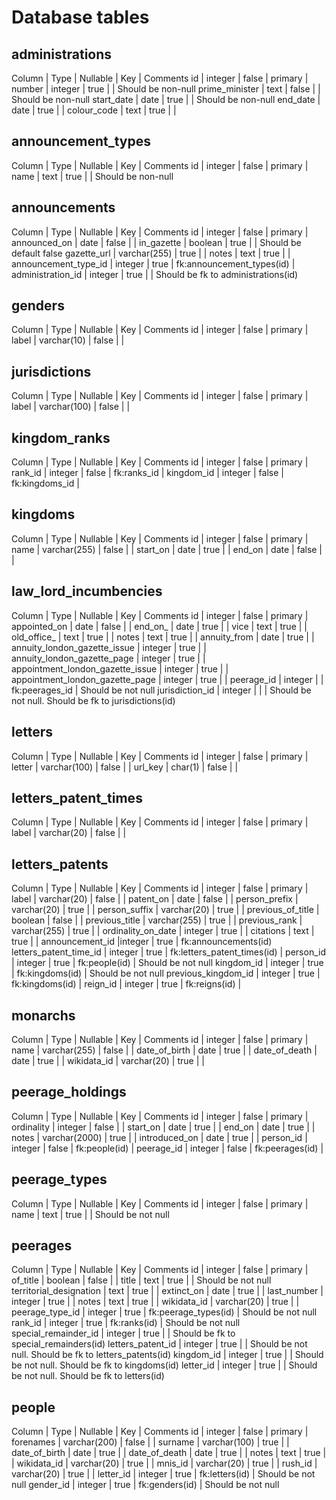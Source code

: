 # Database tables

## administrations

Column | Type | Nullable | Key | Comments
id | integer | false | primary | 
number | integer | true | | Should be non-null
prime_minister | text | false | | Should be non-null
start_date | date | true | |  Should be non-null
end_date | date | true | |
colour_code | text | true | |

## announcement_types

Column | Type | Nullable | Key | Comments
id | integer | false | primary |
name | text | true | |  Should be non-null

## announcements

Column | Type | Nullable | Key | Comments
id | integer | false | primary |
announced_on | date | false | |
in_gazette | boolean | true | | Should be default false
gazette_url | varchar(255) | true | |
notes | text | true | |
announcement_type_id | integer | true | fk:announcement_types(id) |
administration_id | integer | true | | Should be fk to administrations(id)

## genders

Column | Type | Nullable | Key | Comments
id | integer | false | primary |
label | varchar(10) | false | |

## jurisdictions

Column | Type | Nullable | Key | Comments
id | integer | false | primary |
label | varchar(100) | false | |

## kingdom_ranks

Column | Type | Nullable | Key | Comments
id | integer | false | primary |
rank_id | integer | false | fk:ranks_id |
kingdom_id | integer | false | fk:kingdoms_id |

## kingdoms

Column | Type | Nullable | Key | Comments
id | integer | false | primary |
name | varchar(255) | false | | 
start_on | date | true | | 
end_on   | date | false | |

## law_lord_incumbencies

Column | Type | Nullable | Key | Comments
id | integer | false | primary |
appointed_on | date | false | |
end_on_ | date | true | |
vice | text | true | |
old_office_ | text | true | |
notes | text | true | |
annuity_from | date | true | |
annuity_london_gazette_issue | integer | true | |
annuity_london_gazette_page | integer | true | |
appointment_london_gazette_issue | integer | true | |
appointment_london_gazette_page | integer | true | |
peerage_id | integer | | fk:peerages_id | Should be not null
jurisdiction_id | integer | |  | Should be not null. Should be fk to jurisdictions(id)

## letters

Column | Type | Nullable | Key | Comments
id | integer | false | primary |
letter | varchar(100) | false | |
url_key | char(1) | false | |

## letters_patent_times

Column | Type | Nullable | Key | Comments
id | integer | false | primary |
label | varchar(20) | false | |

## letters_patents

Column | Type | Nullable | Key | Comments
id | integer | false | primary |
label | varchar(20) | false | |
patent_on | date | false | |
person_prefix | varchar(20) | true | | 
person_suffix | varchar(20) | true | | 
previous_of_title | boolean | false | | 
previous_title | varchar(255) | true | |
previous_rank | varchar(255) | true | |
ordinality_on_date | integer | true | |
citations | text | true | |
announcement_id |integer | true | fk:announcements(id)
letters_patent_time_id | integer | true | fk:letters_patent_times(id) |
person_id | integer | true | fk:people(id) | Should be not null
kingdom_id | integer | true | fk:kingdoms(id) | Should be not null
previous_kingdom_id | integer | true | fk:kingdoms(id) |
reign_id | integer | true | fk:reigns(id) |

## monarchs

Column | Type | Nullable | Key | Comments
id | integer | false | primary |
name | varchar(255) | false | |
date_of_birth | date | true | |
date_of_death | date | true | |
wikidata_id | varchar(20) | true | |

## peerage_holdings

Column | Type | Nullable | Key | Comments
id | integer | false | primary |
ordinality | integer | false | |
start_on | date | true | |
end_on | date | true | |
notes | varchar(2000) | true | |
introduced_on | date | true | |
person_id | integer | false | fk:people(id) |
peerage_id | integer | false | fk:peerages(id) |

## peerage_types

Column | Type | Nullable | Key | Comments
id | integer | false | primary |
name | text | true | | Should be not null

## peerages

Column | Type | Nullable | Key | Comments
id | integer | false | primary |
of_title | boolean | false | |
title | text | true | | Should be not null
territorial_designation | text | true | | 
extinct_on | date | true | | 
last_number | integer | true | | 
notes | text | true | | 
wikidata_id | varchar(20) | true | | 
peerage_type_id | integer | true | fk:peerage_types(id) | Should be not null
rank_id | integer | true | fk:ranks(id) | Should be not null
special_remainder_id | integer | true |  | Should be fk to special_remainders(id)
letters_patent_id | integer | true |  | Should be not null. Should be fk to letters_patents(id)
kingdom_id | integer | true |  | Should be not null. Should be fk to kingdoms(id)
letter_id | integer | true |  | Should be not null. Should be fk to letters(id)

## people

Column | Type | Nullable | Key | Comments
id | integer | false | primary |
forenames | varchar(200) | false | |
surname | varchar(100) | true | |
date_of_birth | date | true | |
date_of_death | date | true | |
notes | text | true | |
wikidata_id | varchar(20) | true | |
mnis_id | varchar(20) | true | |
rush_id | varchar(20) | true | |
letter_id | integer | true | fk:letters(id) | Should be not null
gender_id | integer | true | fk:genders(id) | Should be not null